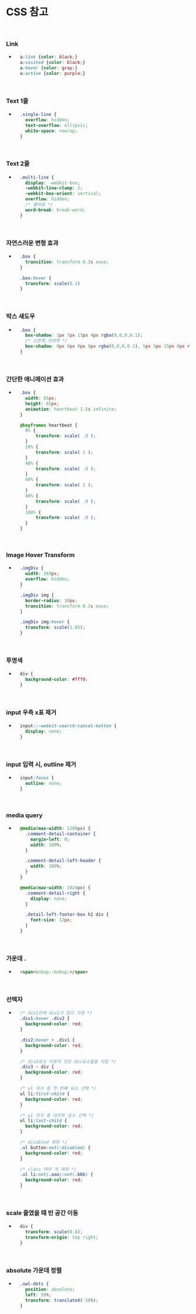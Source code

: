 # CSS 참고

<br/>

### Link
- ```css
    a:link {color: black;}
    a:visited {color: black;}
    a:hover {color: gray;}
    a:active {color: purple;}
  ```

<br/>

### Text 1줄
- ```css
    .single-line {
      overflow: hidden;
      text-overflow: ellipsis;
      white-space: nowrap;
    }
  ```

<br/>

### Text 2줄
- ```css
    .multi-line {
      display: -webkit-box;
      -webkit-line-clamp: 2;
      -webkit-box-orient: vertical;
      overflow: hidden;
      /* 줄바꿈 */
      word-break: break-word;
    }
  ```

<br/>

### 자연스러운 변형 효과
- ```css
    .box {
      transition: transform 0.3s ease;
    }

    .box:hover {
      transform: scale(0.1)
    }
  ```

<br/>

### 박스 섀도우
- ```css
    .box {
      box-shadow: 1px 7px 15px 4px rgba(0,0,0,0.1);
      /* 오른쪽,아래쪽 */
      box-shadow: 0px 0px 0px 0px rgba(0,0,0,0.1), 5px 5px 15px 0px rgba(0,0,0,0.1);
    }
  ```

<br/>

### 간단한 애니메이션 효과
- ```css
    .box {
      width: 65px;
      height: 65px;
      animation: heartbeat 1.5s infinite;
    }

    @keyframes heartbeat {
      0% {
          transform: scale( .9 );
      }
      20% {
          transform: scale( 1 );
      }
      40% {
          transform: scale( .9 );
      }
      60% {
          transform: scale( 1 );
      }
      80% {
          transform: scale( .9 );
      }
      100% {
          transform: scale( .9 );
      }
    }
  ```

<br/>

### Image Hover Transform
- ```css
    .imgDiv {
      width: 269px;
      overflow: hidden;
    }

    .imgDiv img {
      border-radius: 10px;
      transition: transform 0.3s ease;
    }

    .imgDiv img:hover {
      transform: scale(1.05);
    }
  ```

<br/>

### 투명색
- ```css
    div {
      background-color: #fff0;
    }
  ```

<br/>

### input 우측 x표 제거
- ```css
    input::-webkit-search-cancel-button {
      display: none;
    }
  ```

<br/>

### input 입력 시, outline 제거
- ```css
    input:focus {
      outline: none;
    }
  ```

<br/>

### media query
- ```css
    @media(max-width: 1200px) {
      .comment-detail-container {
        margin-left: 0;
        width: 100%;
      }

      .comment-detail-left-header {
        width: 100%;
      }
    }

    @media(max-width: 1024px) {
      .comment-detail-right {
        display: none;
      }

      .detail-left-footer-box h2 div {
        font-size: 12px;
      }
    }
  ```

<br/>

### 가운데 .
- ```html
    <span>&nbsp;·&nbsp;</span>
  ```

<br/>

### 선택자
- ```css
    /* div1안에 div2가 있다 가정 */
    .div1:hover .div2 {
      background-color: red;
    }

    .div2:hover + .div1 {
      background-color: red;
    }

    /* div3요소 이후의 모든 div요소들을 지정 */
    .div3 ~ div {
      background-color: red;
    }

    /* ul 자식 중 첫 번째 요소 선택 */
    ul li:first-child {
      background-color: red;
    }

    /* ul 자식 중 마지막 요소 선택 */
    ul li:last-child {
      background-color: red;
    }

    /* disabled 제외 */
    .ul button:not(:disabled) {
      background-color: red;
    }

    /* class 여러 개 제외 */
    .ul li:not(.aaa):not(.bbb) {
      background-color: red;
    }
  ```

<br/>

### scale 줄였을 때 빈 공간 이동
- ```css
    div {
      transform: scale(0.8);
      transform-origin: top right;
    }
  ```

<br/>

### absolute 가운데 정렬
- ```css
    .owl-dots {
      position: absolute;
      left: 50%;
      transform: translateX(-50%);
    }
  ```

